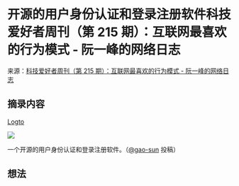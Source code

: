 # 开源的用户身份认证和登录注册软件科技爱好者周刊（第 215 期）：互联网最喜欢的行为模式 - 阮一峰的网络日志
来源：[科技爱好者周刊（第 215 期）：互联网最喜欢的行为模式 - 阮一峰的网络日志](https://www.ruanyifeng.com/blog/2022/07/weekly-issue-215.html)

## 摘录内容

[Logto](https://logto.io/)

![](https://cdn.beekka.com/blogimg/asset/202207/bg2022072005.webp)

一个开源的用户身份认证和登录注册软件。（[@gao-sun](https://github.com/ruanyf/weekly/issues/2507) 投稿）

## 想法
